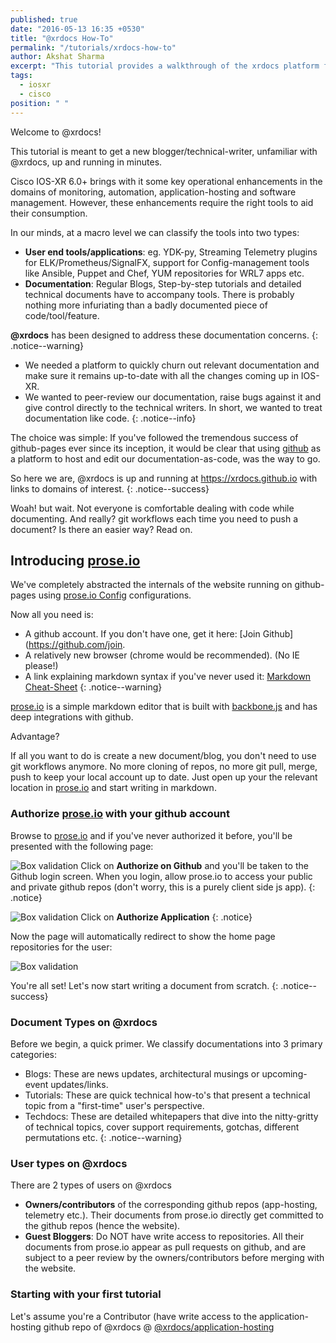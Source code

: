 ```yaml
---
published: true
date: "2016-05-13 16:35 +0530"
title: "@xrdocs How-To"
permalink: "/tutorials/xrdocs-how-to"
author: Akshat Sharma
excerpt: "This tutorial provides a walkthrough of the xrdocs platform for blogging, and creating tutorials and techdocs"
tags: 
  - iosxr
  - cisco
position: " "
---
```


Welcome to @xrdocs!

This tutorial is meant to get a new blogger/technical-writer, unfamiliar with @xrdocs, up and running in minutes.

Cisco IOS-XR 6.0+ brings with it some key operational enhancements in the domains of monitoring, automation, application-hosting and software management. However, these enhancements require the right tools to aid their consumption. 

In our minds, at a macro level we can classify the tools into two types:

* **User end tools/applications**:  eg. YDK-py, Streaming Telemetry plugins for ELK/Prometheus/SignalFX, support for Config-management tools like Ansible, Puppet and Chef, YUM repositories for WRL7 apps etc.
* **Documentation**: Regular Blogs, Step-by-step tutorials and detailed technical documents have to accompany tools. There is probably nothing more infuriating than a badly documented piece of code/tool/feature.
  
  
  
**@xrdocs** has been designed to address these documentation concerns. 
{: .notice--warning}


>
*   We needed a platform to quickly churn out relevant documentation and make sure it remains up-to-date with all the changes coming up in IOS-XR. 
*   We wanted to peer-review our documentation, raise bugs against it and give control directly to the technical writers. In short, we wanted to treat documentation like code.
{: .notice--info}




The choice was simple: If you've followed the tremendous success of github-pages ever since its inception, it would be clear that using [github](https://github.com) as a platform to host and edit our documentation-as-code, was the way to go.

So here we are, @xrdocs is up and running at <https://xrdocs.github.io> with links to domains of interest.
{: .notice--success}


Woah! but wait. Not everyone is comfortable dealing with code while documenting. And really? git workflows each time you need to push a document? Is there an easier way? 
Read on.


## Introducing [prose.io](http://prose.io)

We've completely abstracted the internals of the website running on github-pages using [prose.io Config](https://github.com/prose/prose/wiki/Prose-Configuration) configurations.


> 
Now all you need is:
>
*   A github account. If you don't have one, get it here: [Join Github](https://github.com/join.
*   A relatively new browser (chrome would be recommended). (No IE please!)
*   A link explaining markdown syntax if you've never used it: [Markdown Cheat-Sheet](https://github.com/adam-p/markdown-here/wiki/Markdown-Cheatsheet)
{: .notice--warning}

[prose.io](http://prose.io) is a simple markdown editor that is built with [backbone.js](http://backbonejs.org/) and has deep integrations with github.

>
Advantage?
>  
If all you want to do is create a new document/blog, you don't need to use git workflows anymore. No more cloning of repos, no more git pull, merge, push to keep your local account up to date. Just open up your the relevant location in [prose.io](http://prose.io) and start writing in markdown.




### Authorize [prose.io](http://prose.io) with your github account


Browse to  [prose.io](http://prose.io) and if you've never authorized it before, you'll be presented with the following page:

![Box validation](https://xrdocs.github.io/xrdocs-images/assets/tutorial-images/proseio_authorize.png)
Click on **Authorize on Github** and you'll be taken to the Github login screen. When you login, allow prose.io to access your public and private github repos (don't worry, this is a purely client side js app).
{: .notice}


![Box validation](https://xrdocs.github.io/xrdocs-images/assets/tutorial-images/authorise_github.png)
Click on **Authorize Application**
{: .notice}


Now the page will automatically redirect to show the home page repositories for the user:

![Box validation](https://xrdocs.github.io/xrdocs-images/assets/tutorial-images/proseio_authorized_home.png)


You're all set! Let's now start writing a document from scratch. 
{: .notice--success}



### Document Types on @xrdocs


>
Before we begin, a quick primer. We classify documentations into 3 primary categories:
>
*   Blogs:  These are news updates, architectural musings or upcoming-event updates/links.
*   Tutorials: These are quick technical how-to's that present a technical topic from a "first-time" user's perspective.
*   Techdocs: These are detailed whitepapers that dive into the nitty-gritty of technical topics, cover support requirements, gotchas, different permutations etc.
{: .notice--warning}

### User types on @xrdocs

>
There are 2 types of users on @xrdocs
>
*   **Owners/contributors** of the corresponding github repos (app-hosting, telemetry etc.). Their documents from prose.io directly get committed to the github repos (hence the website).
*   **Guest Bloggers**: Do NOT have write access to repositories. All their documents from prose.io appear as pull requests on github, and are subject to a peer review by the owners/contributors before merging with the website.


### Starting with your first tutorial

Let's assume you're a Contributor (have write access to the application-hosting github repo of @xrdocs  @ [@xrdocs/application-hosting](https://github.com/xrdocs/application-hosting)





























